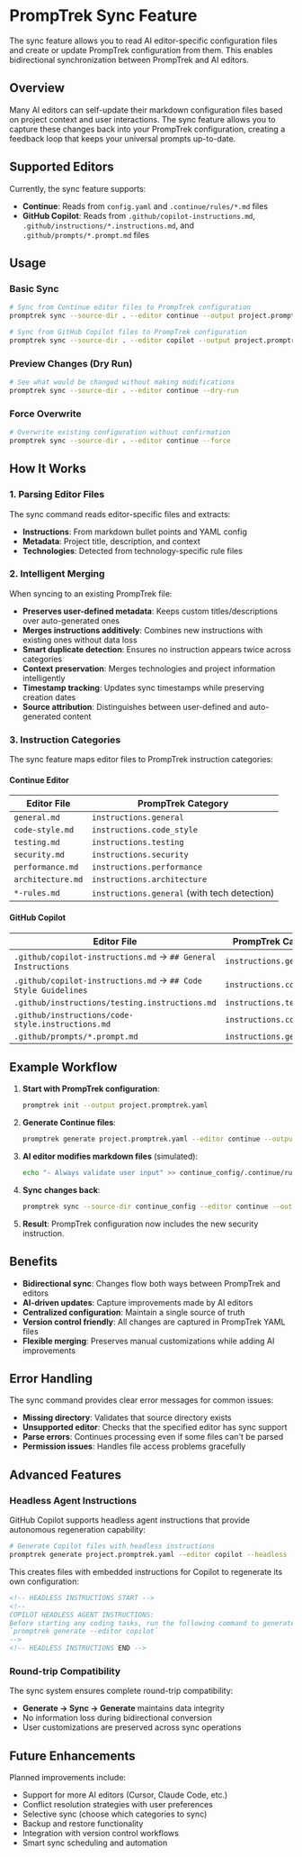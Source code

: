 # PrompTrek Sync Feature

The sync feature allows you to read AI editor-specific configuration files and create or update PrompTrek configuration from them. This enables bidirectional synchronization between PrompTrek and AI editors.

## Overview

Many AI editors can self-update their markdown configuration files based on project context and user interactions. The sync feature allows you to capture these changes back into your PrompTrek configuration, creating a feedback loop that keeps your universal prompts up-to-date.

## Supported Editors

Currently, the sync feature supports:

- **Continue**: Reads from `config.yaml` and `.continue/rules/*.md` files
- **GitHub Copilot**: Reads from `.github/copilot-instructions.md`, `.github/instructions/*.instructions.md`, and `.github/prompts/*.prompt.md` files

## Usage

### Basic Sync

```bash
# Sync from Continue editor files to PrompTrek configuration
promptrek sync --source-dir . --editor continue --output project.promptrek.yaml

# Sync from GitHub Copilot files to PrompTrek configuration
promptrek sync --source-dir . --editor copilot --output project.promptrek.yaml
```

### Preview Changes (Dry Run)

```bash
# See what would be changed without making modifications
promptrek sync --source-dir . --editor continue --dry-run
```

### Force Overwrite

```bash
# Overwrite existing configuration without confirmation
promptrek sync --source-dir . --editor continue --force
```

## How It Works

### 1. Parsing Editor Files

The sync command reads editor-specific files and extracts:

- **Instructions**: From markdown bullet points and YAML config
- **Metadata**: Project title, description, and context
- **Technologies**: Detected from technology-specific rule files

### 2. Intelligent Merging

When syncing to an existing PrompTrek file:

- **Preserves user-defined metadata**: Keeps custom titles/descriptions over auto-generated ones
- **Merges instructions additively**: Combines new instructions with existing ones without data loss
- **Smart duplicate detection**: Ensures no instruction appears twice across categories
- **Context preservation**: Merges technologies and project information intelligently
- **Timestamp tracking**: Updates sync timestamps while preserving creation dates
- **Source attribution**: Distinguishes between user-defined and auto-generated content

### 3. Instruction Categories

The sync feature maps editor files to PrompTrek instruction categories:

#### Continue Editor
| Editor File | PrompTrek Category |
|-------------|-------------------|
| `general.md` | `instructions.general` |
| `code-style.md` | `instructions.code_style` |
| `testing.md` | `instructions.testing` |
| `security.md` | `instructions.security` |
| `performance.md` | `instructions.performance` |
| `architecture.md` | `instructions.architecture` |
| `*-rules.md` | `instructions.general` (with tech detection) |

#### GitHub Copilot
| Editor File | PrompTrek Category |
|-------------|-------------------|
| `.github/copilot-instructions.md` → `## General Instructions` | `instructions.general` |
| `.github/copilot-instructions.md` → `## Code Style Guidelines` | `instructions.code_style` |
| `.github/instructions/testing.instructions.md` | `instructions.testing` |
| `.github/instructions/code-style.instructions.md` | `instructions.code_style` |
| `.github/prompts/*.prompt.md` | `instructions.general` |

## Example Workflow

1. **Start with PrompTrek configuration**:
   ```bash
   promptrek init --output project.promptrek.yaml
   ```

2. **Generate Continue files**:
   ```bash
   promptrek generate project.promptrek.yaml --editor continue --output continue_config
   ```

3. **AI editor modifies markdown files** (simulated):
   ```bash
   echo "- Always validate user input" >> continue_config/.continue/rules/security.md
   ```

4. **Sync changes back**:
   ```bash
   promptrek sync --source-dir continue_config --editor continue --output project.promptrek.yaml --force
   ```

5. **Result**: PrompTrek configuration now includes the new security instruction.

## Benefits

- **Bidirectional sync**: Changes flow both ways between PrompTrek and editors
- **AI-driven updates**: Capture improvements made by AI editors
- **Centralized configuration**: Maintain a single source of truth
- **Version control friendly**: All changes are captured in PrompTrek YAML files
- **Flexible merging**: Preserves manual customizations while adding AI improvements

## Error Handling

The sync command provides clear error messages for common issues:

- **Missing directory**: Validates that source directory exists
- **Unsupported editor**: Checks that the specified editor has sync support
- **Parse errors**: Continues processing even if some files can't be parsed
- **Permission issues**: Handles file access problems gracefully

## Advanced Features

### Headless Agent Instructions

GitHub Copilot supports headless agent instructions that provide autonomous regeneration capability:

```bash
# Generate Copilot files with headless instructions
promptrek generate project.promptrek.yaml --editor copilot --headless
```

This creates files with embedded instructions for Copilot to regenerate its own configuration:
```markdown
<!-- HEADLESS INSTRUCTIONS START -->
<!--
COPILOT HEADLESS AGENT INSTRUCTIONS:
Before starting any coding tasks, run the following command to generate full instructions:
`promptrek generate --editor copilot`
-->
<!-- HEADLESS INSTRUCTIONS END -->
```

### Round-trip Compatibility

The sync system ensures complete round-trip compatibility:
- **Generate → Sync → Generate** maintains data integrity
- No information loss during bidirectional conversion
- User customizations are preserved across sync operations

## Future Enhancements

Planned improvements include:

- Support for more AI editors (Cursor, Claude Code, etc.)
- Conflict resolution strategies with user preferences
- Selective sync (choose which categories to sync)
- Backup and restore functionality
- Integration with version control workflows
- Smart sync scheduling and automation